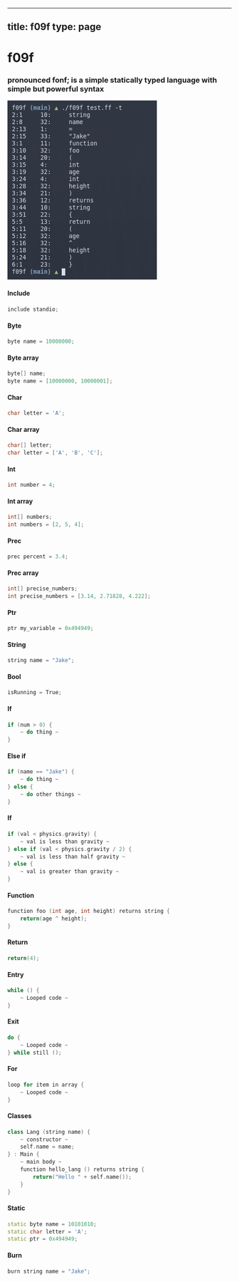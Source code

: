 
---
title: f09f
type: page
---
# f09f
###  pronounced fonf; is a simple statically typed language with simple but powerful syntax

<img src="https://github.com/JakeRoggenbuck/f09f/blob/main/f09f.png?raw=true" alt="f09f"/>

#### Include
```c++
include standio;

```
#### Byte
```c++
byte name = 10000000;

```
#### Byte array
```c++
byte[] name;
byte name = [10000000, 10000001];

```
#### Char
```c++
char letter = 'A';

```
#### Char array
```c++
char[] letter;
char letter = ['A', 'B', 'C'];

```
#### Int
```c++
int number = 4;

```
#### Int array
```c++
int[] numbers;
int numbers = [2, 5, 4];

```
#### Prec
```c++
prec percent = 3.4;

```
#### Prec array
```c++
int[] precise_numbers;
int precise_numbers = [3.14, 2.71828, 4.222];

```
#### Ptr
```c++
ptr my_variable = 0x494949;

```
#### String
```c++
string name = "Jake";

```
#### Bool
```c++
isRunning = True;

```
#### If
```c++
if (num > 0) {
	~ do thing ~
}

```
#### Else if
```c++
if (name == "Jake") {
	~ do thing ~
} else {
	~ do other things ~
}

```
#### If
```c++
if (val < physics.gravity) {
	~ val is less than gravity ~
} else if (val < physics.gravity / 2) {
	~ val is less than half gravity ~
} else {
	~ val is greater than gravity ~
}

```
#### Function
```c++
function foo (int age, int height) returns string {
	return(age ^ height);
}

```
#### Return
```c++
return(4);

```
#### Entry
```c++
while () {
	~ Looped code ~
}

```
#### Exit
```c++
do {
	~ Looped code ~
} while still ();

```
#### For
```c++
loop for item in array {
	~ Looped code ~
}

```
#### Classes
```c++
class Lang (string name) {
  	~ constructor ~
	self.name = name;
} : Main {
	~ main body ~
	function hello_lang () returns string {
		return("Hello " + self.name());
	}
}

```
#### Static
```c++
static byte name = 10101010;
static char letter = 'A';
static ptr = 0x494949;

```
#### Burn
```c++
burn string name = "Jake";

```

